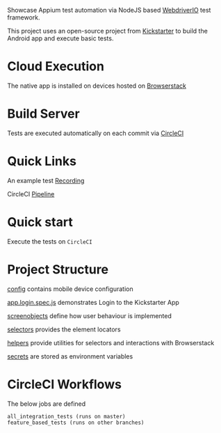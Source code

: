Showcase Appium test automation via NodeJS based [WebdriverIO](https://webdriver.io/) test framework. 

This project uses an open-source project from [Kickstarter](https://github.com/kickstarter/android-oss) to build the Android app and execute basic tests.

# Cloud Execution
The native app is installed on devices hosted on [Browserstack](https://www.browserstack.com/app-automate)

# Build Server
Tests are executed automatically on each commit via [CircleCI](https://circleci.com)

# Quick Links
An example test [Recording](https://app-automate.browserstack.com/dashboard/v2/builds/02cb648a1744056d6f44dccf58992216b8c1ce65/sessions/8851c722753f7c188b9dfc54330d79b69423e64b)

CircleCI [Pipeline](https://app.circleci.com/pipelines/github/webmagit/js-webdriverio-appium?branch=master)

# Quick start
Execute the tests on `CircleCI`

# Project Structure
[config](https://github.com/webmagit/js-webdriverio-appium/tree/master/config) contains mobile device configuration

[app.login.spec.js](https://github.com/webmagit/js-webdriverio-appium/blob/master/test/specs/android/app.login.spec.js) demonstrates Login to the Kickstarter App

[screenobjects](https://github.com/webmagit/js-webdriverio-appium/tree/master/test/screenobjects) define how user behaviour is implemented

[selectors](https://github.com/webmagit/js-webdriverio-appium/tree/master/test/selectors) provides the element locators

[helpers](https://github.com/webmagit/js-webdriverio-appium/tree/master/test/helpers) provide utilities for selectors and interactions with Browserstack

[secrets](https://circleci.com/docs/2.0/env-vars/) are stored as environment variables
# CircleCI Workflows
The below jobs are defined

```
all_integration_tests (runs on master)
feature_based_tests (runs on other branches)
```

